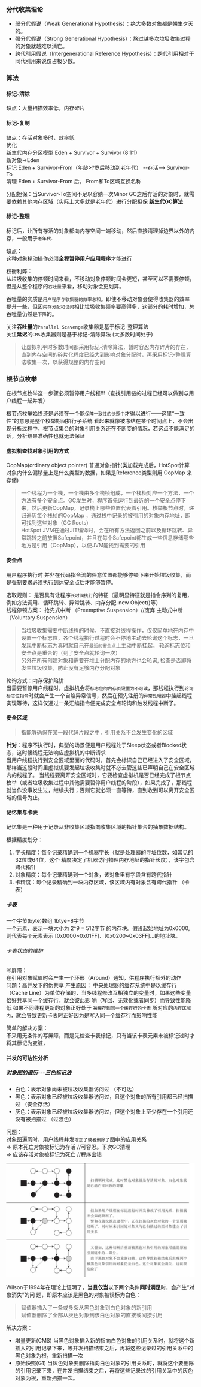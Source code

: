 ### 分代收集理论

- 弱分代假说（Weak Generational Hypothesis）：绝大多数对象都是朝生夕灭的。  
- 强分代假说（Strong Generational Hypothesis）：熬过越多次垃圾收集过程的对象就越难以消亡。  
- 跨代引用假说（Intergenerational Reference Hypothesis）：跨代引用相对于同代引用来说仅占极少数。  

### 算法

#### 标记-清除
缺点：大量扫描效率低，内存碎片
#### 标记-复制
缺点：存活对象多时，效率低  
优化  
新生代内存分区模型  Eden + Survivor + Survivor (8:1:1)  
新对象->Eden  
标记 Eden + Survivor-From（年龄>?岁后移动到老年代）  --存活-->   Survivor-To  
清理 Eden + Survivor-From 后。 From和To区域互换名称  

分配担保：当Survivor-To空间不足以容纳一次Minor GC之后存活的对象时，就需要依赖其他内存区域（实际上大多就是老年代）进行分配担保
**新生代GC算法**

#### 标记-整理

标记后，让所有存活的对象都向内存空间一端移动，然后直接清理掉边界以外的内存，一般用于`老年代`.

缺点：  
这种对象移动操作必须**全程暂停用户应用程序**才能进行

权衡利弊：  
从垃圾收集的停顿时间来看，不移动对象停顿时间会更短，甚至可以不需要停顿，但是从整个程序的`吞吐量`来看，移动对象会更划算。  

吞吐量的实质是`用户程序与收集器的效率总和`。即使不移动对象会使得收集器的效率提升一些，但因`内存分配和访问`相比垃圾收集频率要高得多，这部分的耗时增加，总吞吐量仍然是`下降`的。

关注**吞吐量**的`Parallel Scavenge`收集器是基于标记-整理算法  
关注**延迟**的`CMS`收集器则是基于标记-清除算法  (大多数时间处于)
> 让虚拟机平时多数时间都采用标记-清除算法，暂时容忍内存碎片的存在，直到内存空间的碎片化程度已经大到影响对象分配时，再采用标记-整理算法收集一次，以获得规整的内存空间

### 根节点枚举

在根节点枚举这一步骤必须暂停用户线程!!!（查找引用链的过程已经可以做到与用户线程一起并发）  

根节点枚举始终还是必须在一个能`保障一致性的快照中`才得以进行——这里“一致性”的意思是整个枚举期间执行子系统 看起来就像被冻结在某个时间点上，不会出现分析过程中，根节点集合的对象引用关系还在不断变的情况，若这点不能满足的话，分析结果准确性也就无法保证

#### 虚拟机查找对象引用的方式

OopMap(ordinary object pointer) 普通对象指针(类加载完成后，HotSpot计算对象内什么偏移量上是什么类型的数据，如果是Reference类型则用 OopMap 来存储)
> 一个线程为一个栈，一个栈由多个栈桢组成，一个栈桢对应一个方法，一个方法有多个安全点。GC发生时，程序首先运行到最近的一个安全点停下来，然后更新OopMap，记录栈上哪些位置代表着引用。枚举根节点时，递归遍历每个栈桢的OopMap ，通过栈中记录的被引用的对象内存地址，即可找到这些对象（GC Roots）  
> HotSpot JVM在通过JIT编译时，会在所有方法返回之前以及循环跳转、异常跳转之前放置Safepoint，并且在每个Safepoint都生成一些信息存储哪些地方是引用（OopMap），以便JVM能找到需要的引用

#### 安全点

用户程序执行时 并非在代码指令流的任意位置都能够停顿下来开始垃圾收集，而是强制要求必须执行到达安全点后才能够暂停。

选取规则：
是否具有让程序`长时间执行`的特征（最明显特征就是指令序列的复用，例如方法调用、循环跳转、异常跳转、内存分配-new Object()等）  
线程停顿方案：
抢先式中断 （Preemptive Suspension）//废弃
主动式中断（Voluntary Suspension）
> 当垃圾收集需要中断线程的时候，不直接对线程操作，仅仅简单地在内存中设置一个标志位，各个线程执行过程时会不停地主动去轮询这个标志，一旦发现中断标志为真时就自己在`最近的安全点`上主动中断挂起。
> 轮询标志位和安全点是重合的（到了安全点就轮询一次）  
> 另外在所有创建对象和需要在堆上分配内存的地方也会轮询, 检查是否即将发生垃圾收集，防止没有足够内存分配对象  

轮询方式：内存保护陷阱  
当需要暂停用户线程时，虚拟机会将`标志位的内存页设置为不可读`，那线程执行到`轮询标志位指令`时就会产生一个自陷异常信号，然后在预先注册的`异常处理器`中挂起线程实现等待，这样仅通过一条汇编指令便完成安全点轮询和触发线程中断了。

#### 安全区域

> 指能够确保在某一段代码片段之中，引用关系不会发生变化的区域

**针对**：程序不执行时，典型的场景便是用户线程处于Sleep状态或者Blocked状态，这时候线程无法响应虚拟机的中断请求  
当用户线程执行到安全区域里面的代码时，首先会标识自己已经进入了安全区域，那样当这段时间里虚拟机要发起垃圾收集时就不必去管这些已声明自己在安全区域内的线程了。
当线程要离开安全区域时，它要检查虚拟机是否已经完成了根节点枚举（或者垃圾收集过程中其他需要暂停用户线程的阶段），如果完成了，那线程就当作没事发生过，继续执行；否则它就必须一直等待，直到收到可以离开安全区域的信号为止。

#### 记忆集与卡表

记忆集是一种用于记录从非收集区域指向收集区域的指针集合的抽象数据结构。

根据精度划分：
1. 字长精度：每个记录精确到一个机器字长（就是处理器的寻址位数，如常见的32位或64位，这个 精度决定了机器访问物理内存地址的指针长度），该字包含跨代指针
2. 对象精度：每个记录精确到一个对象，该对象里有字段含有跨代指针
3. 卡精度：每个记录精确到一块内存区域，该区域内有对象含有跨代指针  （卡表）

##### 卡表

一个字节(byte)数组  1btye=8字节   
一个元素，表示一块大小为 2^9 = 512字节 的内存块。假设起始地址为0x0000,则代表每个元素表示 [0x0000~0x01FF]、[0x0200~0x03FF]...的地址块。

###### 卡表状态的维护
写屏障：  
在引用对象赋值时会产生一个环形（Around）通知，供程序执行额外的动作  
问题：高并发下的伪共享
产生原因： 中央处理器的缓存系统中是以缓存行（Cache Line）为单位存储的，当多线程修改互相独立的变量时，如果这些变量恰好共享同一个缓存行，就会彼此影 响（写回、无效化或者同步）而导致性能降低
如果不同线程更新的对象正好处于  `被缓存到同一个缓存行的卡表` 所对应的`内存区域内`，就会导致更新卡表时正好因为是写入同一个缓存行而影响性能

简单的解决方案：  
不采用无条件的写屏障，而是先检查卡表标记，只有当该卡表元素未被标记过时才将其标记为变脏，


#### 并发的可达性分析

##### 对象图的遍历---三色标记法

- 白色：表示对象尚未被垃圾收集器访问过 （不可达）
- 黑色：表示对象已经被垃圾收集器访问过，且这个对象的所有引用都已经扫描过 （安全存活）
- 灰色：表示对象已经被垃圾收集器访问过，但这个对象上至少存在一个引用还没有被扫描过 （过渡色）

问题：  
对象图遍历时，用户线程并发`增加了或者删除了`图中的应用关系  
=> 原本死亡对象被标记为存活  //可容忍。下次GC清理  
=> 应该存活对象被标记为死亡  //程序出错

![三色](image/color.png)

Wilson于1994年在理论上证明了，**当且仅当**以下两个条件**同时满足**时，会产生“对象消失”的问 题，即原本应该是黑色的对象被误标为白色： 
> 赋值器插入了一条或多条从黑色对象到白色对象的新引用     
> 赋值器删除了全部从灰色对象到该白色对象的直接或间接引用    

解决方案：  
- 增量更新(CMS)
当黑色对象插入新的指向白色对象的引用关系时，就将这个新插入的引用记录下来，等并发扫描结束之后，再将这些记录过的引用关系中的黑色对象为根，重新扫描一次
- 原始快照(G1)
当灰色对象要删除指向白色对象的引用关系时，就将这个要删除的引用记录下来，在并发扫描结束之后，再将这些记录过的引用关系中的灰色对象为根，重新扫描一次。